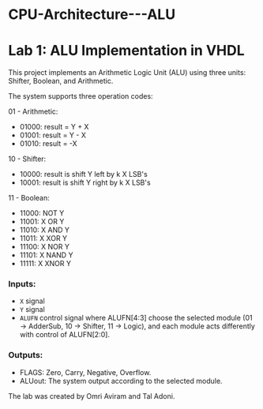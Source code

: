 # CPU-Architecture---ALU
# Lab 1: ALU Implementation in VHDL

This project implements an Arithmetic Logic Unit (ALU) using three units: Shifter, Boolean, and Arithmetic.

The system supports three operation codes:

01 - Arithmetic:
- 01000: result = Y + X
- 01001: result = Y - X
- 01010: result = -X

10 - Shifter:
- 10000: result is shift Y left by k X LSB's
- 10001: result is shift Y right by k X LSB's

11 - Boolean:
- 11000: NOT Y
- 11001: X OR Y
- 11010: X AND Y
- 11011: X XOR Y
- 11100: X NOR Y
- 11101: X NAND Y
- 11111: X XNOR Y

### Inputs:
- `X` signal
- `Y` signal
- `ALUFN` control signal where ALUFN[4:3] choose the selected module (01 -> AdderSub, 10 -> Shifter, 11 -> Logic), and each module acts differently with control of ALUFN[2:0].

### Outputs:
- FLAGS: Zero, Carry, Negative, Overflow.
- ALUout: The system output according to the selected module.

The lab was created by Omri Aviram and Tal Adoni.
